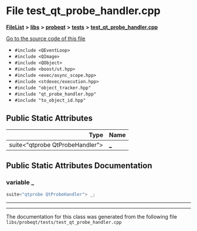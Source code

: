 

# File test\_qt\_probe\_handler.cpp



[**FileList**](files.md) **>** [**libs**](dir_6719ab1f1f7655efc2fa43f7eb574fd1.md) **>** [**probeqt**](dir_22ab9f3959c1273824a5221c73ee839d.md) **>** [**tests**](dir_c1613d43beada98aaa8aaa25db1fb827.md) **>** [**test\_qt\_probe\_handler.cpp**](test__qt__probe__handler_8cpp.md)

[Go to the source code of this file](test__qt__probe__handler_8cpp_source.md)



* `#include <QEventLoop>`
* `#include <QImage>`
* `#include <QObject>`
* `#include <boost/ut.hpp>`
* `#include <exec/async_scope.hpp>`
* `#include <stdexec/execution.hpp>`
* `#include "object_tracker.hpp"`
* `#include "qt_probe_handler.hpp"`
* `#include "to_object_id.hpp"`























## Public Static Attributes

| Type | Name |
| ---: | :--- |
|  suite&lt;"qtprobe QtProbeHandler"&gt; | [**\_**](#variable-_)  <br> |










































## Public Static Attributes Documentation




### variable \_ 

```C++
suite<"qtprobe QtProbeHandler"> _;
```




<hr>

------------------------------
The documentation for this class was generated from the following file `libs/probeqt/tests/test_qt_probe_handler.cpp`

